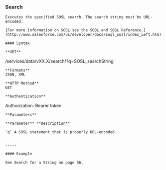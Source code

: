 ### Search

```
Executes the specified SOSL search. The search string must be URL-encoded.

[For more information on SOSL see the SOQL and SOSL Reference.](http://www.salesforce.com/us/developer/docs/soql_sosl/index_Left.htm)

#### Syntax

**URI**
```
  /services/data/vXX.X/search/?q=SOSL_searchString

```
**Formats**
JSON, XML

**HTTP Method**
GET

**Authentication**
```
  Authorization: Bearer token

```
**Parameters**

**Parameter** **Description**

`q` A SOSL statement that is properly URL-encoded.


-----

#### Example

See Search for a String on page 66.
